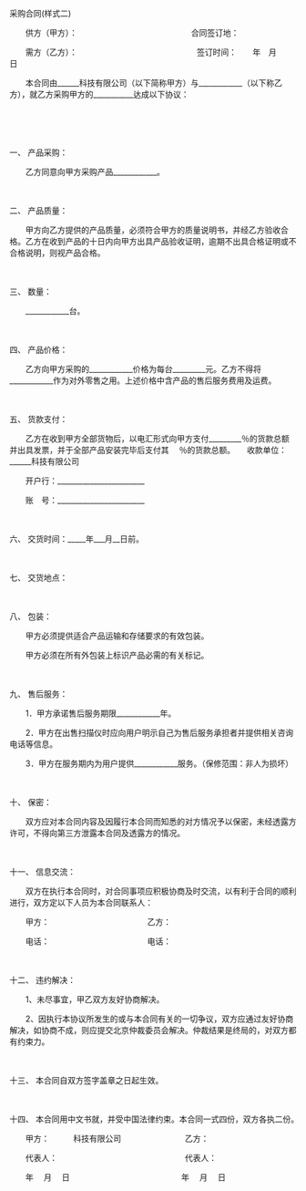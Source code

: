 



采购合同(样式二)



 

　　供方（甲方）：　　　　　　　　　　　　　　 合同签订地：

　　需方（乙方）：　　　　　　　　　　　　　　　签订时间：　　年　月　　日　　

　　本合同由______科技有限公司（以下简称甲方）与____________（以下称乙方），就乙方采购甲方的___________达成以下协议：

　　

　　

一、
产品采购：

　　乙方同意向甲方采购产品____________。

　　

二、
产品质量：

　　甲方向乙方提供的产品质量，必须符合甲方的质量说明书，并经乙方验收合格。乙方在收到产品的十日内向甲方出具产品验收证明，逾期不出具合格证明或不合格说明，则视产品合格。

　　

三、
数量：

　　____________台。

　　

四、
产品价格：

　　乙方向甲方采购的____________价格为每台_________元。乙方不得将____________作为对外零售之用。上述价格中含产品的售后服务费用及运费。

　　

五、
货款支付：

　　乙方在收到甲方全部货物后，以电汇形式向甲方支付_________％的货款总额并出具发票，并于全部产品安装完毕后支付其　 ％的货款总额。　　收款单位：______科技有限公司

　　开户行：________________________

　　账　号：________________________

　　

六、
交货时间：_____年___月__日前。

　　

七、
交货地点：

　　

八、
包装：

　　甲方必须提供适合产品运输和存储要求的有效包装。

　　甲方必须在所有外包装上标识产品必需的有关标记。

　　

九、
售后服务：

　　1．甲方承诺售后服务期限____________年。

　　2．甲方在出售扫描仪时应向用户明示自己为售后服务承担者并提供相关咨询电话等信息。

　　3．甲方在服务期内为用户提供____________服务。（保修范围：非人为损坏）

　　

十、
保密：

　　双方应对本合同内容及因履行本合同而知悉的对方情况予以保密，未经透露方许可，不得向第三方泄露本合同及透露方的情况。

　　

十一、
信息交流：

　　双方在执行本合同时，对合同事项应积极协商及时交流，以有利于合同的顺利进行，双方定以下人员为本合同联系人：　　

　　甲方：　　　　　　　　　　　　 乙方：

　　电话：　　　　　　　　　 　　　电话：

　　

十二、
违约解决：

　　1、未尽事宜，甲乙双方友好协商解决。

　　2、因执行本协议所发生的或与本合同有关的一切争议，双方应通过友好协商解决，如协商不成，则应提交北京仲裁委员会解决。仲裁结果是终局的，对双方都有约束力。

　　

十三、
本合同自双方签字盖章之日起生效。

　　

十四、
本合同用中文书就，并受中国法律约束。本合同一式四份，双方各执二份。　　

　　甲方：　　　科技有限公司　　　　　　　　乙方：

　　代表人：　　　　　　　　　　　　　　　　代表人：

　　年　 月　 日　　　　　　　　　　　　　　年　 月　 日